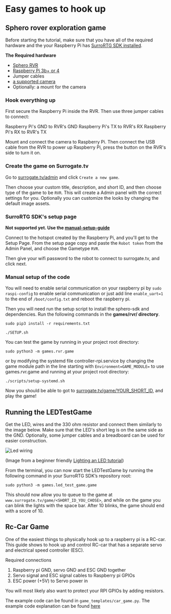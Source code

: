 # Easy games to hook up

## Sphero rover exploration game

Before starting the tutorial, make sure that you have all of the required hardware
and the your Raspberry Pi has [SurroRTG SDK installed](getting_started).

**The Required hardware**

- [Sphero RVR](https://sphero.com/products/rvr)
- [Raspberry Pi 3b+ or 4](https://www.raspberrypi.org/products/)
- Jumper cables
- [a supported camera](camera_support)
- Optionally: a mount for the camera

### Hook everything up

First secure the Raspberry Pi inside the RVR. Then use three jumper cables to connect:

Raspberry Pi's GND to RVR's GND
Raspberry Pi's TX to RVR's RX
Raspberry Pi's RX to RVR's TX

Mount and connect the camera to Raspberry Pi. Then connect the USB cable from the
RVR to power up Raspberry Pi, press the button on the RVR's side to turn it on.

### Create the game on Surrogate.tv

Go to [surrogate.tv/admin](https://surrogate.tv/admin) and click `Create a new game`.

Then choose your custom title, description, and short ID, and then choose type
of the game to be `RVR`. This will create a Admin panel with the correct settings
for you. Optionally you can customize the looks by changing the default image assets.

### SurroRTG SDK's setup page

**Not supported yet. Use the [manual-setup-guide](#manual-setup-of-the-code)**

Connect to the hotspot created by the Raspberry Pi, and you'll get to the
Setup Page. From the setup page copy and paste the `Robot token` from the
Admin Panel, and choose the Gametype `RVR`.

Then give your wifi password to the robot to connect to surrogate.tv, and
click next.

### Manual setup of the code

You will need to enable serial communication on your raspberry pi by `sudo raspi-config`
to enable serial communication or just add line `enable_uart=1` to the end of
`/boot/config.txt` and reboot the raspberry pi.

Then you will need run the setup script to install the sphero-sdk and dependencies.
Run the following commands in the **games/rvr/ directory**.

```
sudo pip3 install -r requirements.txt

./SETUP.sh
```

You can test the game by running in your project root directory:

```
sudo python3 -m games.rvr.game
```

or by modifying the systemd file controller-rpi.service by changing the game module
path in the line starting with `Environment=GAME_MODULE=` to use games.rvr.game
and running at your project root directory:

```
./scripts/setup-systemd.sh
```

Now you should be able to got to [surrogate.tv/game/YOUR_SHORT_ID](https://surrogate.tv/game/YOUR_SHORT_ID),
and play the game!

## Running the LEDTestGame

Get the LED, wires and the 330 ohm resistor and connect them similarly to the
image below. Make sure that the LED's short leg is on the same side as the
GND. Optionally, some jumper cables and a breadboard can be used for easier construction.

![Led wiring](_static/images/led.png)

(Image from a beginner friendly
[Lighting an LED tutorial](https://projects.raspberrypi.org/en/projects/physical-computing/2))

From the terminal, you can now start the LEDTestGame by running
the following command in your SurroRTG SDK’s repository root:

```
sudo python3 -m games.led_test_game.game
```

This should now allow you to queue to the game at `www.surrogate.tv/game/<SHORT_ID_YOU_CHOSE>`,
and while on the game you can blink the lights with the space bar. After 10 blinks,
the game should end with a score of 10.

## Rc-Car Game

One of the easiest things to physically hook up to a raspberry pi is a RC-car.
This guide shows to hook up and control RC-car that has a separate servo and electrical
speed controller (ESC).

Required connections

1. Raspberry pi GND, servo GND and ESC GND together
2. Servo signal and ESC signal cables to Raspberry pi GPIOs
3. ESC power (+5V) to Servo power in

You will most likely also want to protect your RPI GPIOs by adding resistors.

The example code can be found in `game_templates/car_game.py`. The example code
explanation can be found [here](modules/game_templates.html#car-game)
